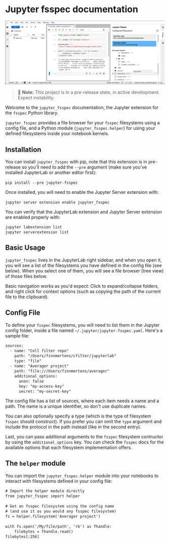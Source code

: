 # Jupyter fsspec documentation

![Jupyter FSSpec inside JupyterLab](_static/extension_example_1.png "Jupyter FSSpec inside JupyterLab")

> 📘 **Note:** This project is in a pre-release state, in active development. Expect instability.

Welcome to the `jupyter_fsspec` documentation, the Jupyter extension for the `fsspec` Python library.

`jupyter_fsspec` provides a file browser for your `fsspec` filesystems using a config file, and a Python module (`jupyter_fsspec.helper`) for using your defined filesystems inside your notebook kernels.

## Installation

You can install `jupyter_fsspec` with pip, note that this extension is in pre-release so you'll need to add the `--pre` argument (make sure you've installed JupyterLab or another editor first):

`pip install --pre jupyter-fsspec`

Once installed, you will need to enable the Jupyter Server extension with:

`jupyter server extension enable jupyter_fsspec`

You can verify that the JupyterLab extension and Jupyter Server extension are enabled properly with:

```
jupyter labextension list
jupyter serverextension list
```

## Basic Usage

`jupyter_fsspec` lives in the JupyterLab right sidebar, and when you open it, you will
see a list of the filesystems you have defined in the config file (see below). When
you select one of them, you will see a file browser (tree view) of those files below.

Basic navigation works as you'd expect: Click to expand/collapse folders, and right click for
context options (such as copying the path of the current file to the clipboard).

## Config File

To define your `fsspec` filesystems, you will need to list them in the Jupyter config folder,
inside a file named `~/.jupyter/jupyter-fsspec.yaml`. Here's a sample file:

```
sources:
  - name: "Cell filter repo"
    path: "/Users/finnmertens/cfilter/jupyterlab"
    type: "file"
  - name: "Averager project"
    path: "file:///Users/finnmertens/averager"
    additional_options:
      anon: false
      key: "my-access-key"
      secret: "my-secret-key"
```

The config file has a list of sources, where each item needs a name and a path. The name
is a unique identifier, so don't use duplicate names.

You can also optionally specify a type (which is the type of filesystem `fsspec` should
construct). If you prefer you can omit the `type` argument and include the protocol in the
path instead (like in the second entry).

Last, you can pass additional arguments to the `fsspec` filesystem contructor by using the
`additional_options` key. You can check the `fsspec` docs for the available options that
each filesystem implementation offers.

## The `helper` module

You can import the `jupyter_fsspec.helper` module into your notebooks to interact with
filesystems defined in your config file:

```
# Import the helper module directly
from jupyter_fsspec import helper

# Get an fsspec filesystem using the config name
# (and use it as you would any fsspec filesystem)
fs = helper.filesystem('Averager project')

with fs.open('/My/file/path', 'rb') as fhandle:
    filebytes = fhandle.read()
filebytes[:256]
```

<!-- 
TODO populate this
```{toctree}
examples/content_child1.md
examples/content_child2.md
``` -->
